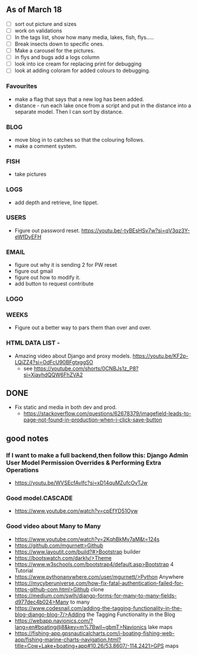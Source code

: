 ## As of March 18
- [ ] sort out picture and sizes
- [ ] work on validations
- [ ] In the tags list, show how many media, lakes, fish, flys.....
- [ ] Break insects down to specific ones.
- [ ] Make a carousel for the pictures.
- [ ] in flys and bugs add a logs column
- [ ] look into ice cream for replacing print for debugging
- [ ] look at adding coloram for added colours to debugging.

### Favourites 
- make a flag that says that a new log has been added.
- distance - run each lake once from a script and put in the distance into a separate model.  Then I can sort by distance.
### BLOG
- move blog in to catches so that the colouring follows.
- make a comment system.
### FISH
- take pictures
### LOGS
- add depth and retrieve, line tippet.
### USERS
- Figure out password reset.  https://youtu.be/-tyBEsHSv7w?si=qV3qz3Y-eWfDyEFH
### EMAIL 
- figure out why it is sending 2 for PW reset
- figure out gmail
- figure out how to modify it.
- add button to request contribute
### LOGO
### WEEKS
- Figure out a better way to pars them than over and over.
### HTML DATA LIST - 
- Amazing video about Django and proxy models.  https://youtu.be/KF2p-LQjZZ4?si=OdFcU90BFgtxggSO
    - see https://youtube.com/shorts/0CNBJs1z_P8?si=XiayhdQQW6FhZVA2
## DONE
- Fix static and media in both dev and prod.
	- https://stackoverflow.com/questions/62678379/imagefield-leads-to-page-not-found-in-production-when-i-click-save-button
## good notes

### If I want to make a full backend,then follow this:  Django Admin User Model Permission Overrides & Performing Extra Operations
- https://youtu.be/WVSEcfAvlfc?si=xD14quMZufcOvTJw

### Good model.CASCADE
- https://www.youtube.com/watch?v=cpEfYD51Oyw

### Good video about Many to Many
- https://www.youtube.com/watch?v=2KqhBkMv7aM&t=124s
- https://github.com/mgurnett>Github</a></li>
- https://www.layoutit.com/build?#>Bootstrap builder</a></li>
- https://bootswatch.com/darkly/>Theme</a></li>
- https://www.w3schools.com/bootstrap4/default.asp>Bootstrap 4 Tutorial</a></li>
- https://www.pythonanywhere.com/user/mgurnett/>Python Anywhere</a></li>
- https://mycyberuniverse.com/how-fix-fatal-authentication-failed-for-https-github-com.html>Github clone</a></li>
- https://medium.com/swlh/django-forms-for-many-to-many-fields-d977dec4b024>Many to many</a></li>
- https://www.codesnail.com/adding-the-tagging-functionality-in-the-blog-django-blog-7/>Adding the Tagging Functionality in the Blog</a></li>
- https://webapp.navionics.com/?lang=en#boating@8&key=m%7BwiI~gbmT>Navionics lake maps</a></li>
- https://fishing-app.gpsnauticalcharts.com/i-boating-fishing-web-app/fishing-marine-charts-navigation.html?title=Cow+Lake+boating+app#10.26/53.8607/-114.2421>GPS maps</a></li>
